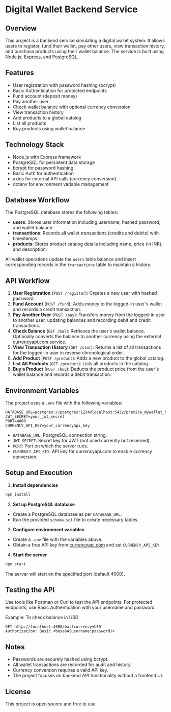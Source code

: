 # Digital Wallet Backend Service

## Overview

This project is a backend service simulating a digital wallet system. It allows users to register, fund their wallet, pay other users, view transaction history, and purchase products using their wallet balance. The service is built using Node.js, Express, and PostgreSQL.

## Features

- User registration with password hashing (bcrypt)
- Basic Authentication for protected endpoints
- Fund account (deposit money)
- Pay another user
- Check wallet balance with optional currency conversion
- View transaction history
- Add products to a global catalog
- List all products
- Buy products using wallet balance

## Technology Stack

- Node.js with Express framework
- PostgreSQL for persistent data storage
- bcrypt for password hashing
- Basic Auth for authentication
- axios for external API calls (currency conversion)
- dotenv for environment variable management

## Database Workflow

The PostgreSQL database stores the following tables:

- **users**: Stores user information including username, hashed password, and wallet balance.
- **transactions**: Records all wallet transactions (credits and debits) with timestamps.
- **products**: Stores product catalog details including name, price (in INR), and description.

All wallet operations update the `users` table balance and insert corresponding records in the `transactions` table to maintain a history.

## API Workflow

1. **User Registration** (`POST /register`): Creates a new user with hashed password.
2. **Fund Account** (`POST /fund`): Adds money to the logged-in user's wallet and records a credit transaction.
3. **Pay Another User** (`POST /pay`): Transfers money from the logged-in user to another user, updating balances and recording debit and credit transactions.
4. **Check Balance** (`GET /bal`): Retrieves the user's wallet balance. Optionally converts the balance to another currency using the external currencyapi.com service.
5. **View Transaction History** (`GET /stmt`): Returns a list of all transactions for the logged-in user in reverse chronological order.
6. **Add Product** (`POST /product`): Adds a new product to the global catalog.
7. **List All Products** (`GET /product`): Lists all products in the catalog.
8. **Buy a Product** (`POST /buy`): Deducts the product price from the user's wallet balance and records a debit transaction.

## Environment Variables

The project uses a `.env` file with the following variables:

```
DATABASE_URL=postgres://postgres:1234@localhost:5432/pratica_mywallet_b6490e3a
JWT_SECRET=your_jwt_secret
PORT=4000
CURRENCY_API_KEY=your_currencyapi_key
```

- `DATABASE_URL`: PostgreSQL connection string.
- `JWT_SECRET`: Secret key for JWT (not used currently but reserved).
- `PORT`: Port on which the server runs.
- `CURRENCY_API_KEY`: API key for currencyapi.com to enable currency conversion.

## Setup and Execution

1. **Install dependencies**

```bash
npm install
```

2. **Set up PostgreSQL database**

- Create a PostgreSQL database as per `DATABASE_URL`.
- Run the provided `schema.sql` file to create necessary tables.

3. **Configure environment variables**

- Create a `.env` file with the variables above.
- Obtain a free API key from [currencyapi.com](https://currencyapi.com) and set `CURRENCY_API_KEY`.

4. **Start the server**

```bash
npm start
```

The server will start on the specified port (default 4000).

## Testing the API

Use tools like Postman or Curl to test the API endpoints. For protected endpoints, use Basic Authentication with your username and password.

Example: To check balance in USD

```
GET http://localhost:4000/bal?currency=USD
Authorization: Basic <base64(username:password)>
```

## Notes

- Passwords are securely hashed using bcrypt.
- All wallet transactions are recorded for audit and history.
- Currency conversion requires a valid API key.
- The project focuses on backend API functionality without a frontend UI.

## License

This project is open source and free to use.
